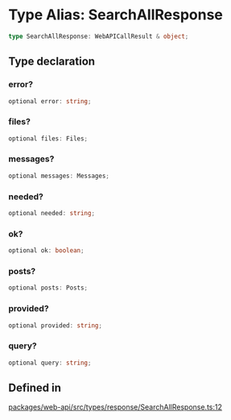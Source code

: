 # Type Alias: SearchAllResponse

```ts
type SearchAllResponse: WebAPICallResult & object;
```

## Type declaration

### error?

```ts
optional error: string;
```

### files?

```ts
optional files: Files;
```

### messages?

```ts
optional messages: Messages;
```

### needed?

```ts
optional needed: string;
```

### ok?

```ts
optional ok: boolean;
```

### posts?

```ts
optional posts: Posts;
```

### provided?

```ts
optional provided: string;
```

### query?

```ts
optional query: string;
```

## Defined in

[packages/web-api/src/types/response/SearchAllResponse.ts:12](https://github.com/slackapi/node-slack-sdk/blob/c15385ef93ccdde9702f52f7d1f445999203d794/packages/web-api/src/types/response/SearchAllResponse.ts#L12)
